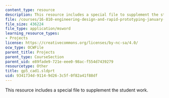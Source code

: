 ```yaml
---
content_type: resource
description: This resource includes a special file to supplement the student work.
file: /courses/16-810-engineering-design-and-rapid-prototyping-january-iap-2005/9341734d91149d263c5f0f82a41f88df_gp5_cad1.sldprt
file_size: 436224
file_type: application/msword
learning_resource_types:
- Projects
license: https://creativecommons.org/licenses/by-nc-sa/4.0/
ocw_type: OCWFile
parent_title: Projects
parent_type: CourseSection
parent_uid: e89fade9-721e-eee0-98ac-f554d7439279
resourcetype: Other
title: gp5_cad1.sldprt
uid: 9341734d-9114-9d26-3c5f-0f82a41f88df
---
```

This resource includes a special file to supplement the student work.